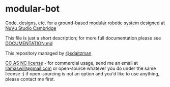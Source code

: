 # modular-bot

Code, designs, etc. for a ground-based modular robotic system designed at [NuVu Studio Cambridge](http://cambridge.nuvustudio.com)

This file is just a short description; for more full documentation please see [DOCUMENTATION.md](DOCUMENTATION.md)

This repository managed by [@sdaitzman](https://github.com/sdaitzman)

[CC AS NC license](LICENSE.md) - for commercial usage, send me an email at llamaswill@gmail.com or open-source whatever you do under the same license :) if open-sourcing is not an option and you'd like to use anything, please contact me first.